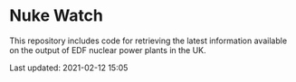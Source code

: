 # Nuke Watch

This repository includes code for retrieving the latest information available on the output of EDF nuclear power plants in the UK.

Last updated: 2021-02-12 15:05